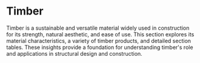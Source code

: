 # Timber

Timber is a sustainable and versatile material widely used in construction for its strength, natural aesthetic, and ease of use. This section explores its material characteristics, a variety of timber products, and detailed section tables. These insights provide a foundation for understanding timber's role and applications in structural design and construction.

```{tableofcontents}
```